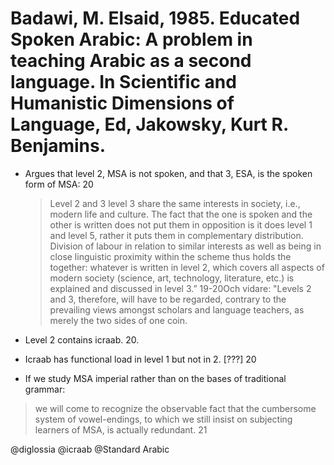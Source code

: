 # Badawi, M. Elsaid, 1985. Educated Spoken Arabic: A problem in teaching Arabic as a second language. In Scientific and Humanistic Dimensions of Language, Ed, Jakowsky, Kurt R. Benjamins.


- Argues that level 2, MSA is not spoken, and that 3, ESA, is the spoken form of MSA: 20

    > Level 2 and 3 level 3 share the same interests in society, i.e., modern life and culture. The fact that the one is spoken and the other is written does not put them in opposition is it does level 1 and level 5, rather it puts them in complementary distribution. Division of labour in relation to similar interests as well as being in close linguistic proximity within the scheme thus holds the together: whatever is written in level 2, which covers all aspects of modern society (science, art, technology, literature, etc.) is explained and discussed in level 3.” 19-20Och vidare: "Levels 2 and 3, therefore, will have to be regarded, contrary to the prevailing views amongst scholars and language teachers, as merely the two sides of one coin. 

- Level 2 contains icraab. 20. 

- Icraab has functional load in level 1 but not in 2. [???] 20

- If we study MSA imperial rather than on the bases of traditional grammar: 

> we will come to recognize the observable fact that the cumbersome system of vowel-endings, to which we still insist on subjecting learners of MSA, is actually redundant. 21

@diglossia
@icraab
@Standard Arabic
